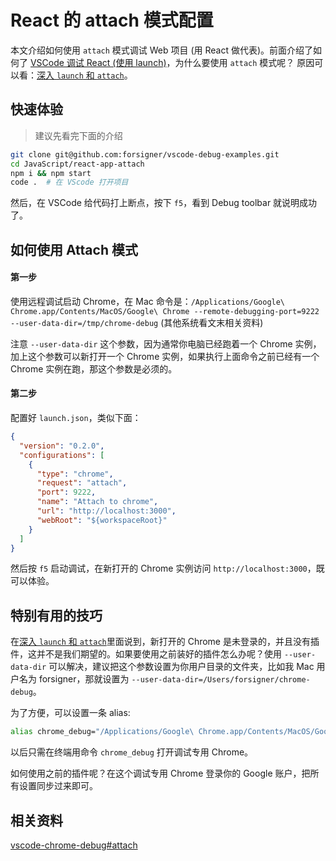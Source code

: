# React 的 attach 模式配置

本文介绍如何使用 `attach` 模式调试 Web 项目 (用 React 做代表)。前面介绍了如何了 [VSCode 调试 React (使用 launch)](/JavaScript/react-app-attach/README.md)，为什么要使用 `attach` 模式呢？ 原因可以看：[深入 `launch` 和 `attach`](/docs/launch-and-attach.md)。

## 快速体验

> 建议先看完下面的介绍

```bash
git clone git@github.com:forsigner/vscode-debug-examples.git
cd JavaScript/react-app-attach
npm i && npm start
code .  # 在 VScode 打开项目
```

然后，在 VSCode 给代码打上断点，按下 `f5`，看到 Debug toolbar 就说明成功了。

## 如何使用 Attach 模式

#### 第一步

使用远程调试启动 Chrome，在 Mac 命令是：`/Applications/Google\ Chrome.app/Contents/MacOS/Google\ Chrome --remote-debugging-port=9222 --user-data-dir=/tmp/chrome-debug` (其他系统看文末相关资料)

注意 `--user-data-dir` 这个参数，因为通常你电脑已经跑着一个 Chrome 实例，加上这个参数可以新打开一个 Chrome 实例，如果执行上面命令之前已经有一个 Chrome 实例在跑，那这个参数是必须的。

#### 第二步

配置好 `launch.json`，类似下面：

```json
{
  "version": "0.2.0",
  "configurations": [
    {
      "type": "chrome",
      "request": "attach",
      "port": 9222,
      "name": "Attach to chrome",
      "url": "http://localhost:3000",
      "webRoot": "${workspaceRoot}"
    }
  ]
}
```

然后按 `f5` 启动调试，在新打开的 Chrome 实例访问 `http://localhost:3000`，既可以体验。

## 特别有用的技巧

在[深入 `launch` 和 `attach`](/docs/launch-and-attach.md)里面说到，新打开的 Chrome 是未登录的，并且没有插件，这并不是我们期望的。如果要使用之前装好的插件怎么办呢？使用 `--user-data-dir` 可以解决，建议把这个参数设置为你用户目录的文件夹，比如我 Mac 用户名为 forsigner，那就设置为 `--user-data-dir=/Users/forsigner/chrome-debug`。

为了方便，可以设置一条 alias:

```bash
alias chrome_debug="/Applications/Google\ Chrome.app/Contents/MacOS/Google\ Chrome --remote-debugging-port=9222 --user-data-dir=/Users/forsigner/chrome-debug"
```

以后只需在终端用命令 `chrome_debug` 打开调试专用 Chrome。

如何使用之前的插件呢？在这个调试专用 Chrome 登录你的 Google 账户，把所有设置同步过来即可。

## 相关资料

[vscode-chrome-debug#attach](https://github.com/Microsoft/vscode-chrome-debug#attach)

